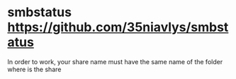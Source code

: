 smbstatus
https://github.com/35niavlys/smbstatus
=========
In order to work, your share name must have the same name of the folder where is the share
